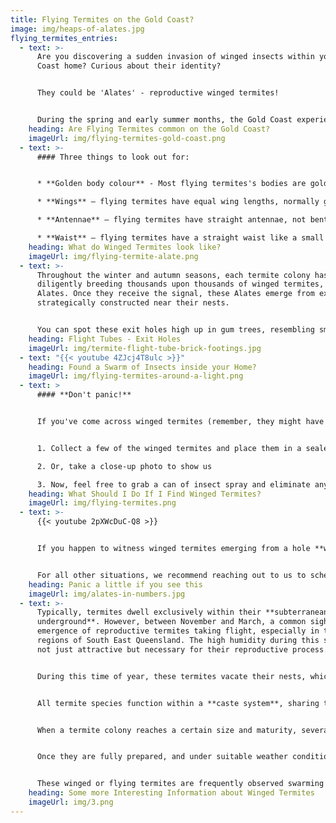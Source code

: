 ```yaml
---
title: Flying Termites on the Gold Coast?
image: img/heaps-of-alates.jpg
flying_termites_entries:
  - text: >-
      Are you discovering a sudden invasion of winged insects within your Gold
      Coast home? Curious about their identity? 


      They could be 'Alates' - reproductive winged termites!


      During the spring and early summer months, the Gold Coast experiences warm and humid nights, creating the ideal environment for reproductive termites to embark on mass flights in search of a mate to establish their own colonies. It's almost eerie how colonies throughout South East Queensland synchronize their activities for this night of opportunity!
    heading: Are Flying Termites common on the Gold Coast?
    imageUrl: img/flying-termites-gold-coast.png
  - text: >-
      #### Three things to look out for:


      * **Golden body colour** - Most flying termites's bodies are golden brown in colour.

      * **Wings** – flying termites have equal wing lengths, normally grey in colour. They do shed them once they land, so you might find a pile in your bathroom.

      * **Antennae** – flying termites have straight antennae, not bent like black ants'.

      * **Waist** – flying termites have a straight waist like a small cigar. Not pinched waist of flying black ants.
    heading: What do Winged Termites look like?
    imageUrl: img/flying-termite-alate.png
  - text: >-
      Throughout the winter and autumn seasons, each termite colony has been
      diligently breeding thousands upon thousands of winged termites, known as
      Alates. Once they receive the signal, these Alates emerge from exit holes
      strategically constructed near their nests.


      You can spot these exit holes high up in gum trees, resembling small wounds, or on the ground as 'mud towers'. The higher the exit hole, the better the chances for the winged termites to launch into the air and catch the breeze since they aren't particularly adept flyers. Essentially, they rely on the wind to carry them wherever it may lead.
    heading: Flight Tubes - Exit Holes
    imageUrl: img/termite-flight-tube-brick-footings.jpg
  - text: "{{< youtube 4ZJcj4T8ulc >}}"
    heading: Found a Swarm of Insects inside your Home?
    imageUrl: img/flying-termites-around-a-light.png
  - text: >
      #### **Don't panic!**


      If you've come across winged termites (remember, they might have already shed their wings) in your home, follow these steps:


      1. Collect a few of the winged termites and place them in a sealed plastic bag, then refrigerate them. This will help us accurately identify them as termites and not just ordinary black ants.

      2. Or, take a close-up photo to show us

      3. Now, feel free to grab a can of insect spray and eliminate any termites you see. We understand the urge!
    heading: What Should I Do If I Find Winged Termites?
    imageUrl: img/flying-termites.png
  - text: >-
      {{< youtube 2pXWcDuC-Q8 >}}


      If you happen to witness winged termites emerging from a hole **within** your home, it's time to act urgently! Contact us right away.


      For all other situations, we recommend reaching out to us to schedule a comprehensive termite inspection. This will provide you with peace of mind, ensuring there are no termite-related issues in your home or garden.
    heading: Panic a little if you see this
    imageUrl: img/alates-in-numbers.jpg
  - text: >-
      Typically, termites dwell exclusively within their **subterranean tunnels
      underground**. However, between November and March, a common sight is the
      emergence of reproductive termites taking flight, especially in the humid
      regions of South East Queensland. The high humidity during this season is
      not just attractive but necessary for their reproductive process.


      During this time of year, these termites vacate their nests, which can be found in trees, tree stumps, bushland, and even within homes, to **embark on flights** and establish new colonies. 


      All termite species function within a **caste system**, sharing this trait with ants as their only notable commonality. Among their castes are the winged reproductive alates, often referred to as flying termites. While they can be mistaken for flying ants, distinguishing between them is relatively straightforward.


      When a termite colony reaches a certain size and maturity, several thousand **reproductive termites** undergo wing development in preparation for a once-in-a-lifetime flight. This process can take several months, during which they receive the best nourishment and care. 


      Once they are fully prepared, and under suitable weather conditions (some swarm after rain, but most do so during highly humid conditions, typically at dusk), thousands upon thousands of them **take flight** from their nests in the area, primed to establish new colonies.


      These winged or flying termites are frequently observed swarming around lights, whether they are streetlights or outdoor lights left on. It is here that they encounter other termites of the same species, also swarming from their respective colonies. After this encounter, the fertilized Alates shed their wings and search for a suitable location to **create a nest** and initiate a new colony.
    heading: Some more Interesting Information about Winged Termites
    imageUrl: img/3.png
---
```

